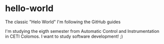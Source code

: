 # hello-world
The classic "Helo World"
I'm following the GitHub guides

I'm studying the eigth semester from Automatic Control and Instrumentation in CETI Colomos.
I want to study software development! ;)
